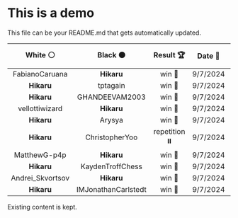 # This is a demo

This file can be your README.md that gets automatically updated.

<!--START_SECTION:chessStats-->
<!-- Automatically generated with https://github.com/Balastrong/chess-stats-action -->

| White ⚪ | Black ⚫ | Result 🏆 | Date 📅 | Position 🗺️ |
|:---:|:---:|:---:|:---:|:---:|
| FabianoCaruana | **Hikaru** | win 🥇 | 9/7/2024 | <a href="http://www.ee.unb.ca/cgi-bin/tervo/fen.pl?select=8/8/PK2n3/8/6k1/8/7p/8 w - -">Link</a> |
| **Hikaru** | tptagain | win 🥇 | 9/7/2024 | <a href="http://www.ee.unb.ca/cgi-bin/tervo/fen.pl?select=8/k7/8/1prp3p/2p4P/3PB1P1/1PP2P2/3K4 b - -">Link</a> |
| **Hikaru** | GHANDEEVAM2003 | win 🥇 | 9/7/2024 | <a href="http://www.ee.unb.ca/cgi-bin/tervo/fen.pl?select=4R3/5p1k/2p2rpp/1p2Q3/p1pP4/P6N/1P3P1r/5K2 b - -">Link</a> |
| vellottiwizard | **Hikaru** | win 🥇 | 9/7/2024 | <a href="http://www.ee.unb.ca/cgi-bin/tervo/fen.pl?select=r6r/1k5p/5p2/p1PppP2/Bp4P1/1P2K3/1PnB3P/R7 w - -">Link</a> |
| **Hikaru** | Arysya | win 🥇 | 9/7/2024 | <a href="http://www.ee.unb.ca/cgi-bin/tervo/fen.pl?select=1r3k2/5p2/7p/3Rbp1N/2P5/4P1P1/5P1P/6K1 b - -">Link</a> |
| **Hikaru** | ChristopherYoo | repetition ⏸️ | 9/7/2024 | <a href="http://www.ee.unb.ca/cgi-bin/tervo/fen.pl?select=8/5k1K/7P/8/8/5PR1/8/5r2 w - -">Link</a> |
| MatthewG-p4p | **Hikaru** | win 🥇 | 9/7/2024 | <a href="http://www.ee.unb.ca/cgi-bin/tervo/fen.pl?select=8/2P5/8/1p1p4/3Pb1k1/2P2qp1/3BK3/8 w - -">Link</a> |
| **Hikaru** | KaydenTroffChess | win 🥇 | 9/7/2024 | <a href="http://www.ee.unb.ca/cgi-bin/tervo/fen.pl?select=8/5NR1/4pB1k/4P2p/1b6/3K1P2/6P1/4r3 b - -">Link</a> |
| Andrei_Skvortsov | **Hikaru** | win 🥇 | 9/7/2024 | <a href="http://www.ee.unb.ca/cgi-bin/tervo/fen.pl?select=5r1k/p1b3pp/3Q4/8/1P2B1b1/4PN2/6PK/2q5 w - -">Link</a> |
| **Hikaru** | IMJonathanCarlstedt | win 🥇 | 9/7/2024 | <a href="http://www.ee.unb.ca/cgi-bin/tervo/fen.pl?select=r1r5/4qpk1/p2p1np1/1P3NQp/R1PpP2P/3P4/6P1/R5K1 b - -">Link</a> |

<!--END_SECTION:chessStats-->

Existing content is kept.
